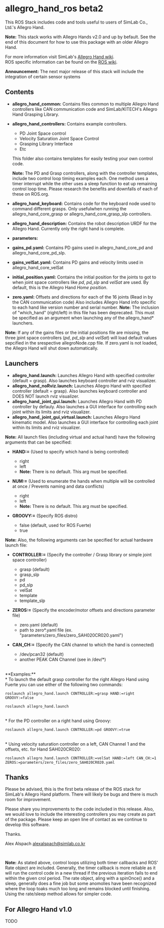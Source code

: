 allegro_hand_ros beta2
======================

This ROS Stack includes code and tools useful to users of SimLab Co., Ltd.'s Allegro Hand.<br>


**Note:** This stack works with Allegro Hands v2.0 and up by befault.
See the end of this document for how to use this package with an older Allegro Hand.


For more information visit SimLab's [Allegro Hand wiki](http://www.simlab.co.kr/AllegroHand/wiki).<br>
ROS specific information can be found on the [ROS wiki](http://www.ros.org/wiki/allegro_hand_ros).


**Announcement:** The next major release of this stack will include the integration of certain sensor systems


Contents
--------
* **allegro_hand_common:** Contains files common to multiple Allegro Hand controllers like CAN communication code and SimLab/KITECH's Allegro Hand Grasping Library.

* **allegro_hand_controllers:** Contains example controllers. 
    * PD Joint Space control
    * Velocity Saturation Joint Space Control
    * Grasping Library Interface
    * Etc
    
  This folder also contains templates for easily testing your own control code.
  
  **Note:** The PD and Grasp controllers, along with the controller templates, include two control loop timing examples each. One method uses a timer interrupt while the other uses a sleep function to eat up remaining control loop time. Please research the benefits and downfalls of each of these on ROS.org.
  
* **allegro_hand_keyboard:** Contains code for the keyboard node used to command different grasps. Only usefulwhen running the allegro_hand_core_grasp or allegro_hand_core_grasp_slp controllers.

* **allegro_hand_description:** Contains the robot description URDF for the Allegro Hand. Currently only the right hand is complete.
      
  
* **parameters:**
 * **gains_pd.yaml:** Contains PD gains used in allegro_hand_core_pd and allegro_hand_core_pd_slp.
 * **gains_velSat.yaml:** Contains PD gains and velocity limits used in allegro_hand_core_velSat
 * **initial_position.yaml:** Contains the initial position for the joints to got to when joint space controllers like *pd*, *pd_slp* and *velSat* are used. By default, this is the Allegro Hand *Home position*.
 * **zero.yaml:** Offsets and directions for each of the 16 joints (Read in by the CAN communication code) Also includes Allegro Hand info specific to each hand like version number and serial number.
 **Note:** The inclusion of "which_hand" (right/left) in this file has been deprecated. This must be specified as an argument when launching any of the allegro_hand* launchers.
  
  **Note:** If any of the gains files or the initial positions file are missing, the three jpint space controllers (*pd*, *pd_slp* and *velSat*) will load default values sepcified in the srespective allegroNode.cpp file. If zero.yaml is not loaded, the Allegro Hand will shut down automatically.
  
Launchers
---------
  * **allegro_hand.launch:** Launches Allegro Hand with specified controller (default = grasp). Also launches keyboard controller and rviz visualizer.
  * **allegro_hand_noRviz.launch:** Launches Allegro Hand with specified controller (default = grasp). Also launches keyboard controller and DOES NOT launch rviz visualizer.  
  * **allegro_hand_joint_gui.launch:** Launches Allegro Hand with PD controller by defauly. Also launches a GUI interface for controlling each joint within its limits and rviz visualizer.
  * **allegro_hand_joint_gui_virtual.launch:** Launches Allegro Hand kinematic model. Also launches a GUI interface for controlling each joint within its limits and rviz visualizer.
  
**Note:** All launch files (including virtual and actual hand) have the following arguments that can be specified:
      
  * **HAND:=** (Used to specify which hand is being controlled)
    * right
    * left
    * **Note:** There is no default. This arg must be specified.
    
  * **NUM:=** (Used to enumerate the hands when multiple will be controlled at once / Prevents naming and data conflicts)
    * right
    * left
    * **Note:** There is no default. This arg must be specified.    
      
  * **GROOVY:=** (Specify ROS distro)
    * false (default, used for ROS Fuerte)
    * true  
    
**Note:** Also, the following arguments can be specified for actual hardware launch file:

  * **CONTROLLER:=** (Specify the controller / Grasp library or simple joint space controller)
    * grasp (default)
    * grasp_slp
    * pd
    * pd_slp
    * velSat
    * template
    * template_slp
    
  * **ZEROS:=** (Specify the encoder/motor offsets and directions parameter file)
    * zero.yaml (default)
    * path to zero*.yaml file (ex. "parameters/zero_files/zero_SAH020CR020.yaml")
    
  * **CAN_CH:=** (Specify the CAN channel to which the hand is connected)
    * /dev/pcan32 (default)
    * another PEAK CAN Channel (see in /dev/*)
     
    

<br>
**Examples:**<br>
* To launch the default grasp controller for the right Allegro Hand using Fuerte you can use either of the following two commands:

```
roslaunch allegro_hand.launch CONTROLLER:=grasp HAND:=right GROOVY:=false
```
```
roslaunch allegro_hand.launch
```  
 
<br> 
* For the PD controller on a right hand using Groovy:

```
roslaunch allegro_hand.launch CONTROLLER:=pd GROOVY:=true
```   

<br> 
* Using velocity saturation controller on a left, CAN Channel 1 and the offsets, etc. for Hand SAH020CR020:

```
roslaunch allegro_hand.launch CONTROLLER:=velSat HAND:=left CAN_CH:=1 ZEROS:=parameters/zero_files/zero_SAH020CR020.yaml
```   
    
Thanks
------    
Please be advised, this is the first beta release of the ROS stack for SimLab's Allegro Hand platform. There will likely be bugs and there is much room for improvement. 

Please share you improvements to the code included in this release. Also, we would love to include the interesting controllers you may create as part of the package. Please keep an open line of contact as we continue to develop this software.

Thanks.

Alex Alspach <alexalspach@simlab.co.kr>



<br>
 
**Note:** As stated above, control loops utilizing both timer callbacks and ROS' Rate object are included. Generally, the timer callback is more reliable as it will run the control code in a new thread if the previous iteration fails to end within the given crol period. The rate object, aling with a spinOnce() and a sleep, generally does a fine job but some anomolies have been recognized where the loop toaks much too long and remains blocked until finishing. Using the rate/sleep method allows for simpler code.
 

For Allegro Hand v1.0
---------------------

TODO
